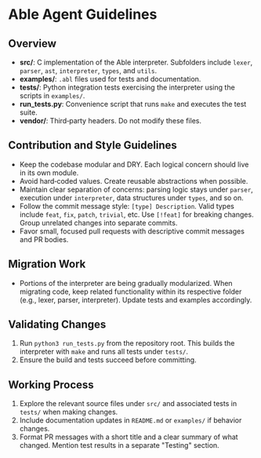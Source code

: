# Able Agent Guidelines

## Overview
- **src/**: C implementation of the Able interpreter. Subfolders include `lexer`, `parser`, `ast`, `interpreter`, `types`, and `utils`.
- **examples/**: `.abl` files used for tests and documentation.
- **tests/**: Python integration tests exercising the interpreter using the scripts in `examples/`.
- **run_tests.py**: Convenience script that runs `make` and executes the test suite.
- **vendor/**: Third‑party headers. Do not modify these files.

## Contribution and Style Guidelines
- Keep the codebase modular and DRY. Each logical concern should live in its own module.
- Avoid hard‑coded values. Create reusable abstractions when possible.
- Maintain clear separation of concerns: parsing logic stays under `parser`, execution under `interpreter`, data structures under `types`, and so on.
- Follow the commit message style: `[type] Description`. Valid types include `feat`, `fix`, `patch`, `trivial`, etc. Use `[!feat]` for breaking changes. Group unrelated changes into separate commits.
- Favor small, focused pull requests with descriptive commit messages and PR bodies.

## Migration Work
- Portions of the interpreter are being gradually modularized. When migrating code, keep related functionality within its respective folder (e.g., lexer, parser, interpreter). Update tests and examples accordingly.

## Validating Changes
1. Run `python3 run_tests.py` from the repository root. This builds the interpreter with `make` and runs all tests under `tests/`.
2. Ensure the build and tests succeed before committing.

## Working Process
1. Explore the relevant source files under `src/` and associated tests in `tests/` when making changes.
2. Include documentation updates in `README.md` or `examples/` if behavior changes.
3. Format PR messages with a short title and a clear summary of what changed. Mention test results in a separate "Testing" section.

